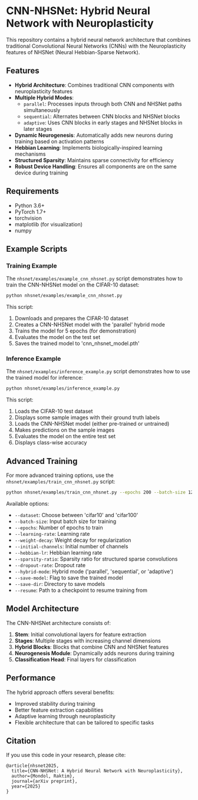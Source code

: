 # CNN-NHSNet: Hybrid Neural Network with Neuroplasticity

This repository contains a hybrid neural network architecture that combines traditional Convolutional Neural Networks (CNNs) with the Neuroplasticity features of NHSNet (Neural Hebbian-Sparse Network).

## Features

- **Hybrid Architecture**: Combines traditional CNN components with neuroplasticity features
- **Multiple Hybrid Modes**:
  - `parallel`: Processes inputs through both CNN and NHSNet paths simultaneously
  - `sequential`: Alternates between CNN blocks and NHSNet blocks
  - `adaptive`: Uses CNN blocks in early stages and NHSNet blocks in later stages
- **Dynamic Neurogenesis**: Automatically adds new neurons during training based on activation patterns
- **Hebbian Learning**: Implements biologically-inspired learning mechanisms
- **Structured Sparsity**: Maintains sparse connectivity for efficiency
- **Robust Device Handling**: Ensures all components are on the same device during training

## Requirements

- Python 3.6+
- PyTorch 1.7+
- torchvision
- matplotlib (for visualization)
- numpy

## Example Scripts

### Training Example

The `nhsnet/examples/example_cnn_nhsnet.py` script demonstrates how to train the CNN-NHSNet model on the CIFAR-10 dataset:

```bash
python nhsnet/examples/example_cnn_nhsnet.py
```

This script:
1. Downloads and prepares the CIFAR-10 dataset
2. Creates a CNN-NHSNet model with the 'parallel' hybrid mode
3. Trains the model for 5 epochs (for demonstration)
4. Evaluates the model on the test set
5. Saves the trained model to 'cnn_nhsnet_model.pth'

### Inference Example

The `nhsnet/examples/inference_example.py` script demonstrates how to use the trained model for inference:

```bash
python nhsnet/examples/inference_example.py
```

This script:
1. Loads the CIFAR-10 test dataset
2. Displays some sample images with their ground truth labels
3. Loads the CNN-NHSNet model (either pre-trained or untrained)
4. Makes predictions on the sample images
5. Evaluates the model on the entire test set
6. Displays class-wise accuracy

## Advanced Training

For more advanced training options, use the `nhsnet/examples/train_cnn_nhsnet.py` script:

```bash
python nhsnet/examples/train_cnn_nhsnet.py --epochs 200 --batch-size 128 --learning-rate 0.001 --initial-channels 64 --hybrid-mode parallel --save-model
```

Available options:
- `--dataset`: Choose between 'cifar10' and 'cifar100'
- `--batch-size`: Input batch size for training
- `--epochs`: Number of epochs to train
- `--learning-rate`: Learning rate
- `--weight-decay`: Weight decay for regularization
- `--initial-channels`: Initial number of channels
- `--hebbian-lr`: Hebbian learning rate
- `--sparsity-ratio`: Sparsity ratio for structured sparse convolutions
- `--dropout-rate`: Dropout rate
- `--hybrid-mode`: Hybrid mode ('parallel', 'sequential', or 'adaptive')
- `--save-model`: Flag to save the trained model
- `--save-dir`: Directory to save models
- `--resume`: Path to a checkpoint to resume training from

## Model Architecture

The CNN-NHSNet architecture consists of:

1. **Stem**: Initial convolutional layers for feature extraction
2. **Stages**: Multiple stages with increasing channel dimensions
3. **Hybrid Blocks**: Blocks that combine CNN and NHSNet features
4. **Neurogenesis Module**: Dynamically adds neurons during training
5. **Classification Head**: Final layers for classification

## Performance

The hybrid approach offers several benefits:
- Improved stability during training
- Better feature extraction capabilities
- Adaptive learning through neuroplasticity
- Flexible architecture that can be tailored to specific tasks

## Citation

If you use this code in your research, please cite:

```
@article{nhsnet2025,
  title={CNN-NHSNet: A Hybrid Neural Network with Neuroplasticity},
  author={Mondol, Raktim},
  journal={arXiv preprint},
  year={2025}
}
```